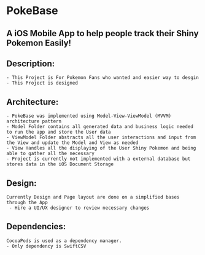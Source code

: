 #  PokeBase
## A iOS Mobile App to help people track their Shiny Pokemon Easily!

## Description: 
    - This Project is For Pokemon Fans who wanted and easier way to desgin
    - This Project is designed 

## Architecture: 
    - PokeBase was implemented using Model-View-ViewModel (MVVM) architecture pattern
    - Model Folder contains all generated data and business logic needed to run the app and store the User data
    - ViewModel Folder abstracts all the user interactions and input from the View and update the Model and View as needed
    - View Handles all the displaying of the User Shiny Pokemon and being able to gather all the necessary 
    - Project is currently not implemented with a external database but stores data in the iOS Document Storage 

## Design:
    Currently Design and Page layout are done on a simplified bases through the App
     - Hire a UI/UX designer to review necessary changes

## Dependencies:
    CocoaPods is used as a dependency manager. 
    - Only dependency is SwiftCSV

